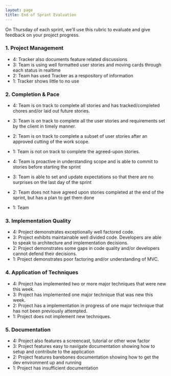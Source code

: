 ```yaml
---
layout: page
title: End of Sprint Evaluation
---
```


On Thursday of each sprint, we'll use this rubric to evaluate and give feedback on your project progress.

### 1. Project Management

* 4: Tracker also documents feature related discussions
* 3: Team is using well formatted user stories and moving cards through each status in realtime
* 2: Team has used Tracker as a respository of information
* 1: Tracker shows little to no use

### 2. Completion & Pace

* 4: Team is on track to complete all stories and has tracked/completed chores and/or laid out future stories.
* 3: Team is on track to complete all the user stories and requirements set by the client in timely manner.
* 2: Team is on track to complete a subset of user stories after an approved cutting of the work scope.
* 1: Team is not on track to complete the agreed-upon stories.

* 4: Team is proactive in understanding scope and is able to commit to stories before starting the sprint
* 3: Team is able to set and update expectations so that there are no surprises on the last day of the sprint
* 2: Team does not have agreed upon stories completed at the end of the sprint, but has a plan to get them done
* 1: Team 

### 3. Implementation Quality

* 4: Project demonstrates exceptionally well factored code.
* 3: Project exhibits maintainable well divided code. Developers are able to speak to architecture and implementation decisions.
* 2: Project demonstrates some gaps in code quality and/or developers cannot defend their decisions.
* 1: Project demonstrates poor factoring and/or understanding of MVC.

### 4. Application of Techniques

* 4: Project has implemented two or more major techniques that were new this week.
* 3: Project has implemented one major technique that was new this week.
* 2: Project has a implementation in progress of one major technique that has not been previously attempted.
* 1: Project does not implement new techniques.

### 5. Documentation

* 4: Project also features a screencast, tutorial or other wow factor
* 3: Project features easy to navigate documentation showing how to setup and contribute to the application
* 2: Project features barebones documentation showing how to get the dev environment up and running
* 1: Project has insufficient documentation
